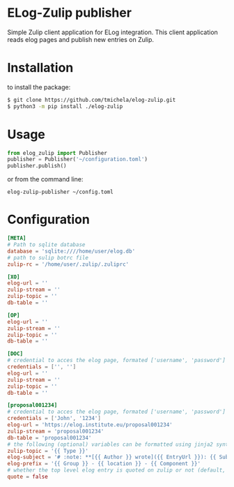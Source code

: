 # ELog-Zulip publisher

Simple Zulip client application for ELog integration. This client application reads elog
pages and publish new entries on Zulip.

# Installation

to install the package:

```bash
$ git clone https://github.com/tmichela/elog-zulip.git
$ python3 -m pip install ./elog-zulip
```

# Usage

```python
from elog_zulip import Publisher
publisher = Publisher('~/configuration.toml')
publisher.publish()
```

or from the command line:

```console
elog-zulip-publisher ~/config.toml
```

# Configuration

```toml
[META]
# Path to sqlite database
database = 'sqlite:////home/user/elog.db'
# path to sulip botrc file
zulip-rc = '/home/user/.zulip/.zuliprc'

[XO]
elog-url = ''
zulip-stream = ''
zulip-topic = ''
db-table = ''

[OP]
elog-url = ''
zulip-stream = ''
zulip-topic = ''
db-table = ''

[DOC]
# credential to acces the elog page, formated ['username', 'password']
credentials = ['', '']
elog-url = ''
zulip-stream = ''
zulip-topic = ''
db-table = ''

[proposal001234]
# credential to acces the elog page, formated ['username', 'password']
credentials = ['John', '1234']
elog-url = 'https://elog.institute.eu/proposal001234'
zulip-stream = 'proposal001234'
db-table = 'proposal001234'
# the following (optional) variables can be formatted using jinja2 syntax and use the elog entry variable as input (+ the elog 'EntryUrl')
zulip-topic = '{{ Type }}'
elog-subject = '# :note: **[{{ Author }} wrote]({{ EntryUrl }}): {{ Subject }}**\n'
elog-prefix = '{{ Group }} - {{ location }} - {{ Component }}'
# whether the top level elog entry is quoted on zulip or not (default, True)
quote = false
```
